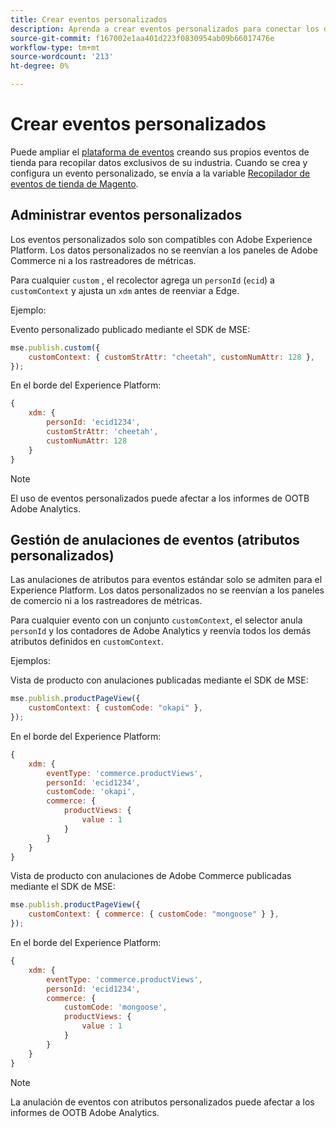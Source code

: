 ```yaml
---
title: Crear eventos personalizados
description: Aprenda a crear eventos personalizados para conectar los datos de Adobe Commerce a otros productos DX de Adobe.
source-git-commit: f167002e1aa401d223f0830954ab09b66017476e
workflow-type: tm+mt
source-wordcount: '213'
ht-degree: 0%

---
```


# Crear eventos personalizados

Puede ampliar el [plataforma de eventos](events.md) creando sus propios eventos de tienda para recopilar datos exclusivos de su industria. Cuando se crea y configura un evento personalizado, se envía a la variable [Recopilador de eventos de tienda de Magento](https://www.npmjs.com/package/@adobe/magento-storefront-event-collector).

## Administrar eventos personalizados

Los eventos personalizados solo son compatibles con Adobe Experience Platform. Los datos personalizados no se reenvían a los paneles de Adobe Commerce ni a los rastreadores de métricas.

Para cualquier `custom` , el recolector agrega un `personId` (`ecid`) a `customContext` y ajusta un `xdm` antes de reenviar a Edge.

Ejemplo:

Evento personalizado publicado mediante el SDK de MSE:

```javascript
mse.publish.custom({
    customContext: { customStrAttr: "cheetah", customNumAttr: 128 },
});
```

En el borde del Experience Platform:

```javascript
{
    xdm: {
        personId: 'ecid1234',
        customStrAttr: 'cheetah',
        customNumAttr: 128
    }
}
```

>[!NOTE]
>
> El uso de eventos personalizados puede afectar a los informes de OOTB Adobe Analytics.

## Gestión de anulaciones de eventos (atributos personalizados)

Las anulaciones de atributos para eventos estándar solo se admiten para el Experience Platform. Los datos personalizados no se reenvían a los paneles de comercio ni a los rastreadores de métricas.

Para cualquier evento con un conjunto `customContext`, el selector anula `personId` y los contadores de Adobe Analytics y reenvía todos los demás atributos definidos en `customContext`.

Ejemplos:

Vista de producto con anulaciones publicadas mediante el SDK de MSE:

```javascript
mse.publish.productPageView({
    customContext: { customCode: "okapi" },
});
```

En el borde del Experience Platform:

```javascript
{
    xdm: {
        eventType: 'commerce.productViews',
        personId: 'ecid1234',
        customCode: 'okapi',
        commerce: {
            productViews: {
                value : 1
            }
        }
    }
}
```

Vista de producto con anulaciones de Adobe Commerce publicadas mediante el SDK de MSE:

```javascript
mse.publish.productPageView({
    customContext: { commerce: { customCode: "mongoose" } },
});
```

En el borde del Experience Platform:

```javascript
{
    xdm: {
        eventType: 'commerce.productViews',
        personId: 'ecid1234',
        commerce: {
            customCode: 'mongoose',
            productViews: {
                value : 1
            }
        }
    }
}
```

>[!NOTE]
>
> La anulación de eventos con atributos personalizados puede afectar a los informes de OOTB Adobe Analytics.
